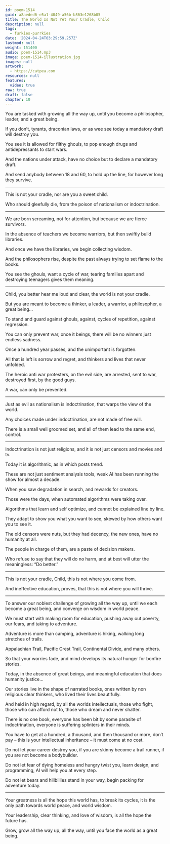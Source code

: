 ```yaml
---
id: poem-1514
guid: a8aeded6-e5a1-4049-a56b-b863e1268b05
title: The World Is Not Yet Your Cradle, Child
description: null
tags:
  - furkies-purrkies
date: '2024-04-24T03:29:59.257Z'
lastmod: null
weight: 151400
audio: poem-1514.mp3
image: poem-1514-illustration.jpg
images: null
artwork:
  - https://catpea.com
resources: null
features:
  video: true
raw: true
draft: false
chapter: 10
---
```


You are tasked with growing all the way up,
until you become a philosopher, leader, and a great being.

If you don’t, tyrants, draconian laws,
or as wee see today a mandatory draft will destroy you.

You see it is allowed for filthy ghouls,
to pop enough drugs and antidepressants to start wars.

And the nations under attack,
have no choice but to declare a mandatory draft.

And send anybody between 18 and 60,
to hold up the line, for however long they survive.

---

This is not your cradle,
nor are you a sweet child.

Who should gleefully die,
from the poison of nationalism or indoctrination.

---

We are born screaming, not for attention,
but because we are fierce survivors.

In the absence of teachers we become warriors,
but then swiftly build libraries.

And once we have the libraries,
we begin collecting wisdom.

And the philosophers rise,
despite the past always trying to set flame to the books.

You see the ghouls, want a cycle of war,
tearing families apart and destroying teenagers gives them meaning.

---

Child, you better hear me loud and clear,
the world is not your cradle.

But you are meant to become a thinker, a leader,
a warrior, a philosopher, a great being…

To stand and guard against ghouls,
against, cycles of repetition, against regression.

You can only prevent war,
once it beings, there will be no winners just endless sadness.

Once a hundred year passes,
and the unimportant is forgotten.

All that is left is sorrow and regret,
and thinkers and lives that never unfolded.

The heroic anti war protesters, on the evil side,
are arrested, sent to war, destroyed first, by the good guys.

A war,
can only be prevented.

---

Just as evil as nationalism is indoctrination,
that warps the view of the world.

Any choices made under indoctrination,
are not made of free will.

There is a small well groomed set,
and all of them lead to the same end, control.

---

Indoctrination is not just religions,
and it is not just censors and movies and tv.

Today it is algorithmic,
as in which posts trend.

These are not just sentiment analysis tools,
weak AI has been running the show for almost a decade.

When you saw degradation in search,
and rewards for creators.

Those were the days,
when automated algorithms were taking over.

Algorithms that learn and self optimize,
and cannot be explained line by line.

They adapt to show you what you want to see,
skewed by how others want you to see it.

The old censors were nuts, but they had decency,
the new ones, have no humanity at all.

The people in charge of them,
are a paste of decision makers.

Who refuse to say that they will do no harm,
and at best will utter the meaningless: “Do better.”

---

This is not your cradle, Child,
this is not where you come from.

And ineffective education, proves,
that this is not where you will thrive.

---

To answer our noblest challenge of growing all the way up,
until we each become a great being, and converge on wisdom in world peace.

We must start with making room for education,
pushing away out poverty, our fears, and taking to adventure.

Adventure is more than camping,
adventure is hiking, walking long stretches of trails.

Appalachian Trail, Pacific Crest Trail, Continental Divide,
and many others.

So that your worries fade,
and mind develops its natural hunger for bonfire stories.

Today, in the absence of great beings,
and meaningful education that does humanity justice…

Our stories live in the shape of narrated books,
ones written by non religious clear thinkers, who lived their lives beautifully.

And held in high regard, by all the worlds intellectuals,
those who fight, those who can afford not to, those who dream and never shatter.

There is no one book, everyone has been bit by some parasite of indoctrination,
everyone is suffering splinters in their minds.

You have to get at a hundred, a thousand, and then thousand or more,
don’t pay – this is your intellectual inheritance – it must come at no cost.

Do not let your career destroy you,
if you are skinny become a trail runner, if you are not become a bodybuilder.

Do not let fear of dying homeless and hungry twist you,
learn design, and programming, AI will help you at every step.

Do not let bears and hillbillies stand in your way,
begin packing for adventure today.

---

Your greatness is all the hope this world has, to break its cycles,
it is the only path towards world peace, and world wisdom.

Your leadership, clear thinking, and love of wisdom,
is all the hope the future has.

Grow, grow all the way up,
all the way, until you face the world as a great being.
